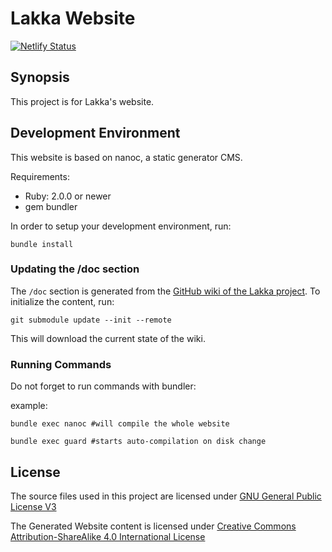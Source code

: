 # Lakka Website

[![Netlify Status](https://api.netlify.com/api/v1/badges/8c5ce08f-9bbf-46a9-beeb-869680e253ef/deploy-status)](https://app.netlify.com/sites/thirsty-poitras-b9339a/deploys)

## Synopsis

This project is for Lakka's website.

## Development Environment

This website is based on nanoc, a static generator CMS.

Requirements:

- Ruby: 2.0.0 or newer
- gem bundler

In order to setup your development environment, run:

    bundle install

### Updating the /doc section

The `/doc` section is generated from the [GitHub wiki of the Lakka project](https://github.com/libretro/Lakka-LibreELEC/wiki). To initialize the content, run:

```
git submodule update --init --remote
```

This will download the current state of the wiki.

### Running Commands

Do not forget to run commands with bundler:

example:

    bundle exec nanoc #will compile the whole website

    bundle exec guard #starts auto-compilation on disk change

## License

The source files used in this project are licensed under
[GNU General Public License V3](https://www.gnu.org/licenses/gpl.html)

The Generated Website content is licensed under [Creative
Commons Attribution-ShareAlike 4.0 International
License](http://creativecommons.org/licenses/by-sa/4.0/)

